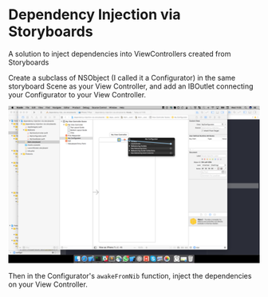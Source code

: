 # Dependency Injection via Storyboards
A solution to inject dependencies into ViewControllers created from Storyboards

Create a subclass of NSObject (I called it a Configurator) in the same storyboard Scene as your 
View Controller, and add an IBOutlet connecting your Configurator to your View Controller.

![Screenshot showing how to connect Configurator and View Controller in a IB Storyboard](screenshot.png)

Then in the Configurator's `awakeFromNib` function, inject the dependencies on your View Controller.
